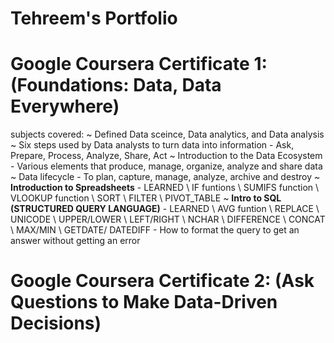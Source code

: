 # Tehreem's Portfolio 

# Google Coursera Certificate 1: (Foundations: Data, Data Everywhere)
  subjects covered:
    ~ Defined Data sceince, Data analytics, and Data analysis
    ~ Six steps used by Data analysts to turn data into information 
        - Ask, Prepare, Process, Analyze, Share, Act 
    ~ Introduction to the Data Ecosystem
        - Various elements that produce, manage, organize, analyze and share data
    ~ Data lifecycle
        - To plan, capture, manage, analyze, archive and destroy
    ~ **Introduction to Spreadsheets**
        - LEARNED
          \ IF funtions 
          \ SUMIFS function 
          \ VLOOKUP function 
          \ SORT 
          \ FILTER
          \ PIVOT_TABLE 
    ~ **Intro to SQL (STRUCTURED QUERY LANGUAGE)**
        - LEARNED
          \ AVG funtion
          \ REPLACE
          \ UNICODE
          \ UPPER/LOWER
          \ LEFT/RIGHT
          \ NCHAR
          \ DIFFERENCE
          \ CONCAT
          \ MAX/MIN
          \ GETDATE/ DATEDIFF
          - How to format the query to get an answer without getting an error
# Google Coursera Certificate 2: (Ask Questions to Make Data-Driven Decisions)
    
